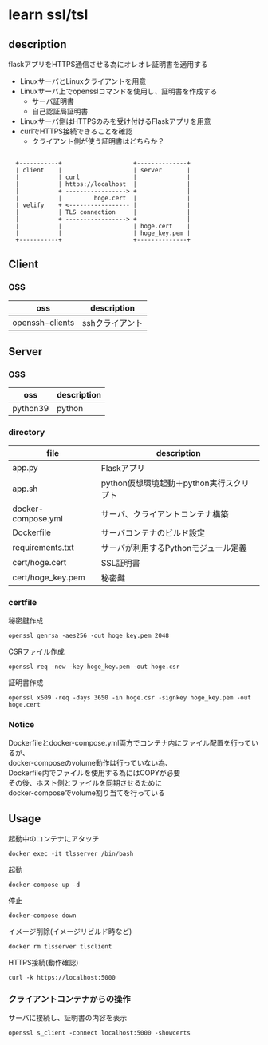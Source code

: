 # learn ssl/tsl

## description
flaskアプリをHTTPS通信させる為にオレオレ証明書を適用する
- LinuxサーバとLinuxクライアントを用意
- Linuxサーバ上でopensslコマンドを使用し、証明書を作成する
    - サーバ証明書
    - 自己認証局証明書
- Linuxサーバ側はHTTPSのみを受け付けるFlaskアプリを用意
- curlでHTTPS接続できることを確認
    - クライアント側が使う証明書はどちらか？

```

  +-----------+                    +--------------+
  | client    |                    | server       |
  |           | curl               |              |
  |           | https://localhost  |              |
  |           + -----------------> +              |
  |           |         hoge.cert  |              |
  | velify    + <----------------- |              |
  |           | TLS connection     |              |
  |           + -----------------> +              |
  |           |                    | hoge.cert    |
  |           |                    | hoge_key.pem |
  +-----------+                    +--------------+

```

## Client
### OSS

| oss | description |
| --- | --- |
| openssh-clients | sshクライアント |


## Server
### OSS

| oss | description |
| --- | --- |
| python39 | python |


### directory

| file | description |
| --- | --- |
| app.py | Flaskアプリ |
| app.sh | python仮想環境起動＋python実行スクリプト |
| docker-compose.yml | サーバ、クライアントコンテナ構築 |
| Dockerfile | サーバコンテナのビルド設定 |
| requirements.txt | サーバが利用するPythonモジュール定義 |
| cert/hoge.cert | SSL証明書 |
| cert/hoge_key.pem | 秘密鍵 |


### certfile
秘密鍵作成
```
openssl genrsa -aes256 -out hoge_key.pem 2048
```

CSRファイル作成
```
openssl req -new -key hoge_key.pem -out hoge.csr
```

証明書作成
```
openssl x509 -req -days 3650 -in hoge.csr -signkey hoge_key.pem -out hoge.cert
```



### Notice
Dockerfileとdocker-compose.yml両方でコンテナ内にファイル配置を行っているが、  
docker-composeのvolume動作は行っていない為、  
Dockerfile内でファイルを使用する為にはCOPYが必要  
その後、ホスト側とファイルを同期させるために  
docker-composeでvolume割り当てを行っている


## Usage

起動中のコンテナにアタッチ
```
docker exec -it tlsserver /bin/bash
```

起動
```
docker-compose up -d
```

停止
```
docker-compose down
```

イメージ削除(イメージリビルド時など)
```
docker rm tlsserver tlsclient
```

HTTPS接続(動作確認)
```
curl -k https://localhost:5000
```

### クライアントコンテナからの操作
サーバに接続し、証明書の内容を表示
```
openssl s_client -connect localhost:5000 -showcerts
```
